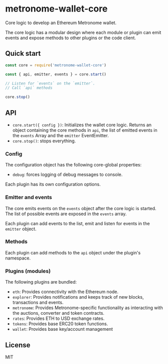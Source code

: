 # metronome-wallet-core

Core logic to develop an Ethereum Metronome wallet.

The core logic has a modular design where each module or plugin can emit events and expose methods to other plugins or the code client.

## Quick start

```js
const core = require('metronome-wallet-core')

const { api, emitter, events } = core.start()

// Listen for `events` on the `emitter`.
// Call `api` methods

core.stop()
```

## API

- `core.start({ config })`: Initializes the wallet core logic. Returns an object containing the core methods in `api`, the list of emitted events in the `events` Array and the `emitter` EventEmitter.
- `core.stop()`: stops everything.

### Config

The configuration object has the following core-global properties:

- `debug`: forces logging of debug messages to console.

Each plugin has its own configuration options.

### Emitter and events

The core emits events on the `events` object after the core logic is started.
The list of possible events are exposed in the `events` array.

Each plugin can add events to the list, emit and listen for events in the `emitter` object.

### Methods

Each plugin can add methods to the `api` object under the plugin's namespace.

### Plugins (modules)

The following plugins are bundled:

- `eth`: Provides connectivity with the Ethereum node.
- `explorer`: Provides notifications and keeps track of new blocks, transactions and events.
- `metronome`: Provides Metronome-specific functionality as interacting with the auctions, converter and token contracts.
- `rates`: Provides ETH to USD exchange rates.
- `tokens`: Provides base ERC20 token functions.
- `wallet`: Provides base key/account management

## License

MIT
